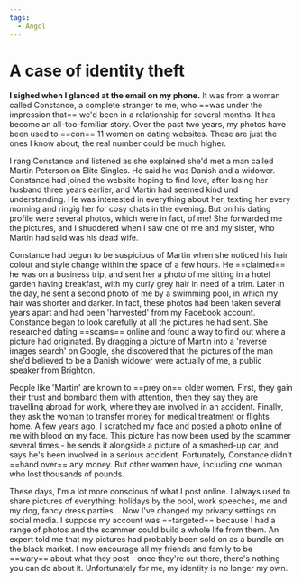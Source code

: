 ```yaml
---
tags:
  - Angol
---
```


# A case of identity theft

**I sighed when I glanced at the email on my phone.** It was from a woman called Constance, a complete stranger to me, who ==was under the impression that== we'd been in a relationship for several months. It has become an all-too-familiar story. Over the past two years, my photos have been used to ==con== 11 women on dating websites. These are just the ones I know about; the real number could be much higher.

I rang Constance and listened as she explained she'd met a man called Martin Peterson on Elite Singles. He said he was Danish and a widower. Constance had joined the website hoping to find love, after losing her husband three years earlier, and Martin had seemed kind und understanding. He was interested in everything about her, texting her every morning and ringig her for cosy chats in the evening. But on his dating profile were several photos, which were in fact, of me! She forwarded me the pictures, and I shuddered when I saw one of me and my sister, who Martin had said was his dead wife.

Constance had begun to be suspicious of Martin when she noticed his hair colour and style change within the space of a few hours. He ==claimed== he was on a business trip, and sent her a photo of me sitting in a hotel garden having breakfast, with my curly grey hair in need of a trim. Later in the day, he sent a second photo of me by a swimming pool, in which my hair was shorter and darker. In fact, these photos had been taken several years apart and had been 'harvested' from my Facebook account. Constance began to look carefully at all the pictures he had sent. She researched dating ==scams== online and found a way to find out where a picture had originated. By dragging a picture of Martin into a 'reverse images search' on Google, she discovered that the pictures of the man she'd believed to be a Danish widower were actually of me, a public speaker from Brighton.

People like 'Martin' are known to ==prey on== older women. First, they gain their trust and bombard them with attention, then they say they are travelling abroad for work, where they are involved in an accident. Finally, they ask the woman to transfer money for medical treatment or flights home. A few years ago, I scratched my face and posted a photo online of me with blood on my face. This picture has now been used by the scammer several times - he sends it alongside a picture of a smashed-up car, and says he's been involved in a serious accident. Fortunately, Constance didn't ==hand over== any money. But other women have, including one woman who lost thousands of pounds.

These days, I'm a lot more conscious of what I post online. I always used to share pictures of everything: holidays by the pool, work speeches, me and my dog, fancy dress parties... Now I've changed my privacy settings on social media. I suppose my account was ==targeted== because I had a range of photos and the scammer could build a whole life from them. An expert told me that my pictures had probably been sold on as a bundle on the black market. I now encourage all my friends and family to be ==wary== about what they post - once they're out there, there's nothing you can do about it. Unfortunately for me, my identity is no longer my own.